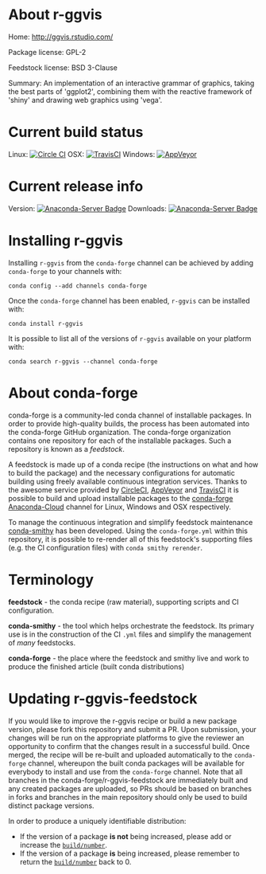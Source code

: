 About r-ggvis
=============

Home: http://ggvis.rstudio.com/

Package license: GPL-2

Feedstock license: BSD 3-Clause

Summary: An implementation of an interactive grammar of graphics, taking the best parts of 'ggplot2', combining them with the reactive framework of 'shiny' and drawing web graphics using 'vega'.



Current build status
====================

Linux: [![Circle CI](https://circleci.com/gh/conda-forge/r-ggvis-feedstock.svg?style=shield)](https://circleci.com/gh/conda-forge/r-ggvis-feedstock)
OSX: [![TravisCI](https://travis-ci.org/conda-forge/r-ggvis-feedstock.svg?branch=master)](https://travis-ci.org/conda-forge/r-ggvis-feedstock)
Windows: [![AppVeyor](https://ci.appveyor.com/api/projects/status/github/conda-forge/r-ggvis-feedstock?svg=True)](https://ci.appveyor.com/project/conda-forge/r-ggvis-feedstock/branch/master)

Current release info
====================
Version: [![Anaconda-Server Badge](https://anaconda.org/conda-forge/r-ggvis/badges/version.svg)](https://anaconda.org/conda-forge/r-ggvis)
Downloads: [![Anaconda-Server Badge](https://anaconda.org/conda-forge/r-ggvis/badges/downloads.svg)](https://anaconda.org/conda-forge/r-ggvis)

Installing r-ggvis
==================

Installing `r-ggvis` from the `conda-forge` channel can be achieved by adding `conda-forge` to your channels with:

```
conda config --add channels conda-forge
```

Once the `conda-forge` channel has been enabled, `r-ggvis` can be installed with:

```
conda install r-ggvis
```

It is possible to list all of the versions of `r-ggvis` available on your platform with:

```
conda search r-ggvis --channel conda-forge
```


About conda-forge
=================

conda-forge is a community-led conda channel of installable packages.
In order to provide high-quality builds, the process has been automated into the
conda-forge GitHub organization. The conda-forge organization contains one repository
for each of the installable packages. Such a repository is known as a *feedstock*.

A feedstock is made up of a conda recipe (the instructions on what and how to build
the package) and the necessary configurations for automatic building using freely
available continuous integration services. Thanks to the awesome service provided by
[CircleCI](https://circleci.com/), [AppVeyor](http://www.appveyor.com/)
and [TravisCI](https://travis-ci.org/) it is possible to build and upload installable
packages to the [conda-forge](https://anaconda.org/conda-forge)
[Anaconda-Cloud](http://docs.anaconda.org/) channel for Linux, Windows and OSX respectively.

To manage the continuous integration and simplify feedstock maintenance
[conda-smithy](http://github.com/conda-forge/conda-smithy) has been developed.
Using the ``conda-forge.yml`` within this repository, it is possible to re-render all of
this feedstock's supporting files (e.g. the CI configuration files) with ``conda smithy rerender``.


Terminology
===========

**feedstock** - the conda recipe (raw material), supporting scripts and CI configuration.

**conda-smithy** - the tool which helps orchestrate the feedstock.
                   Its primary use is in the construction of the CI ``.yml`` files
                   and simplify the management of *many* feedstocks.

**conda-forge** - the place where the feedstock and smithy live and work to
                  produce the finished article (built conda distributions)


Updating r-ggvis-feedstock
==========================

If you would like to improve the r-ggvis recipe or build a new
package version, please fork this repository and submit a PR. Upon submission,
your changes will be run on the appropriate platforms to give the reviewer an
opportunity to confirm that the changes result in a successful build. Once
merged, the recipe will be re-built and uploaded automatically to the
`conda-forge` channel, whereupon the built conda packages will be available for
everybody to install and use from the `conda-forge` channel.
Note that all branches in the conda-forge/r-ggvis-feedstock are
immediately built and any created packages are uploaded, so PRs should be based
on branches in forks and branches in the main repository should only be used to
build distinct package versions.

In order to produce a uniquely identifiable distribution:
 * If the version of a package **is not** being increased, please add or increase
   the [``build/number``](http://conda.pydata.org/docs/building/meta-yaml.html#build-number-and-string).
 * If the version of a package **is** being increased, please remember to return
   the [``build/number``](http://conda.pydata.org/docs/building/meta-yaml.html#build-number-and-string)
   back to 0.
